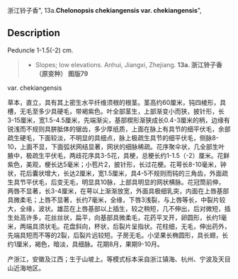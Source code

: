 浙江铃子香",
13a.**Chelonopsis chekiangensis var. chekiangensis**",

## Description
Peduncle 1-1.5(-2) cm.

> * Slopes; low elevations. Anhui, Jiangxi, Zhejiang.
**13a. 浙江铃子香（原变种）  图版79**

var. chekiangensis

草本，直立，具有其上密生水平纤维须根的根茎。茎高约60厘米，钝四棱形，具槽，无毛至多少具硬毛，带褐紫色。叶全部茎生，上部渐变小而狭，披针形，长3-15厘米，宽1.5-4.5厘米，先端渐尖，基部楔形渐狭成长0.4-3厘米的柄，边缘有锐浅而不规则具胼胝体的锯齿，多少厚纸质，上面在脉上有具节的细平伏毛，余部疏生硬毛，下面较淡，不明显的具细点，脉上极疏生具节的细平伏毛，侧脉8-10，上面不显，下面弧状网结显著，网状的细脉稀疏。花序聚伞状，几全部生叶腋中，极疏生平伏毛，两歧花序具3-5花，具梗，总梗长约1-1.5（-2）厘米。花鲜紫色，美观，梗长达5毫米；小苞片2，披针形，长过花梗。花萼长8-10毫米，钟状，花后囊状增大，长达2厘米，宽1.5厘米，具4-5不规则而钝的三角齿，外面疏生具节平伏毛，后变无毛，明显具10脉，上部具明显的网状横脉。花冠筒前伸，两唇不显著，长3-4厘米，在萼以上渐渐放宽，外面具极细乳突，内面在上唇基部具微柔毛；上唇不显著，长约7毫米，全缘，下唇3浅裂，与上唇等长，中裂片较大，全缘，波状。雄蕊在上唇基部以上插生，较之稍短，几不伸出，后对微短，插生处高许多，花丝丝状，扁平，向基部具微柔毛，花药平叉开，卵圆形，长约1毫米，两端具须状毛。花盘斜向，杯状，后裂片呈指状。花柱细，无毛，伸出药外，先端具短而不等的2裂，后裂片远较短。子房无毛。小坚果长椭圆形，具长翅，长约1厘米，褐色，暗淡，具细脉。花期8月，果期9-10月。

产浙江，安徽及江西；生于山坡上。等模式标本采自浙江镇海、杭州、宁波及天目山近海地区。
